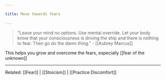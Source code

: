 ```yaml
---
title: Move towards fears 
---
```

> "Leave your mind no options.  Use mental override.  Let your body know that your consciousness is driving the ship and there is nothing to fear.  Then go do the damn thing." - [[Aubrey Marcus]]

This helps you grow and overcome the fears, especially [[fear of the unknown]]

-------------------
Related: [[Fear]] | [[Stoicism]] | [[Practice Discomfort]]

